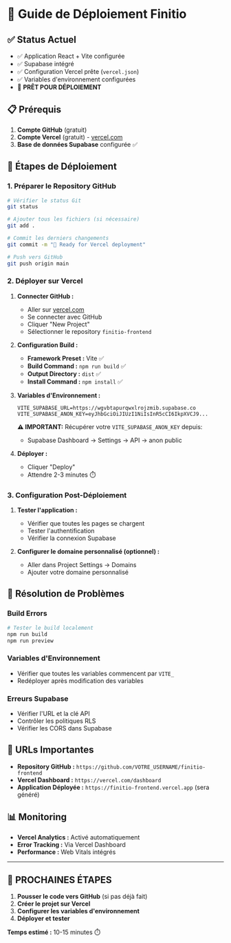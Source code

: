 # 🚀 Guide de Déploiement Finitio

## ✅ Status Actuel
- ✅ Application React + Vite configurée
- ✅ Supabase intégré
- ✅ Configuration Vercel prête (`vercel.json`)
- ✅ Variables d'environnement configurées
- 🔄 **PRÊT POUR DÉPLOIEMENT**

## 📋 Prérequis

1. **Compte GitHub** (gratuit)
2. **Compte Vercel** (gratuit) - [vercel.com](https://vercel.com)
3. **Base de données Supabase** configurée ✅

## 🔧 Étapes de Déploiement

### 1. Préparer le Repository GitHub

```bash
# Vérifier le status Git
git status

# Ajouter tous les fichiers (si nécessaire)
git add .

# Commit les derniers changements
git commit -m "🚀 Ready for Vercel deployment"

# Push vers GitHub
git push origin main
```

### 2. Déployer sur Vercel

1. **Connecter GitHub :**
   - Aller sur [vercel.com](https://vercel.com)
   - Se connecter avec GitHub
   - Cliquer "New Project"
   - Sélectionner le repository `finitio-frontend`

2. **Configuration Build :**
   - **Framework Preset :** Vite ✅
   - **Build Command :** `npm run build` ✅
   - **Output Directory :** `dist` ✅
   - **Install Command :** `npm install` ✅

3. **Variables d'Environnement :**
   ```
   VITE_SUPABASE_URL=https://wgvbtapurqwxlrojzmib.supabase.co
   VITE_SUPABASE_ANON_KEY=eyJhbGciOiJIUzI1NiIsInR5cCI6IkpXVCJ9...
   ```
   
   **⚠️ IMPORTANT:** Récupérer votre `VITE_SUPABASE_ANON_KEY` depuis:
   - Supabase Dashboard → Settings → API → anon public

4. **Déployer :**
   - Cliquer "Deploy"
   - Attendre 2-3 minutes ⏱️

### 3. Configuration Post-Déploiement

1. **Tester l'application :**
   - Vérifier que toutes les pages se chargent
   - Tester l'authentification
   - Vérifier la connexion Supabase

2. **Configurer le domaine personnalisé (optionnel) :**
   - Aller dans Project Settings → Domains
   - Ajouter votre domaine personnalisé

## 🔧 Résolution de Problèmes

### Build Errors
```bash
# Tester le build localement
npm run build
npm run preview
```

### Variables d'Environnement
- Vérifier que toutes les variables commencent par `VITE_`
- Redéployer après modification des variables

### Erreurs Supabase
- Vérifier l'URL et la clé API
- Contrôler les politiques RLS
- Vérifier les CORS dans Supabase

## 🎯 URLs Importantes

- **Repository GitHub :** `https://github.com/VOTRE_USERNAME/finitio-frontend`
- **Vercel Dashboard :** `https://vercel.com/dashboard`
- **Application Déployée :** `https://finitio-frontend.vercel.app` (sera généré)

## 📊 Monitoring

- **Vercel Analytics :** Activé automatiquement
- **Error Tracking :** Via Vercel Dashboard
- **Performance :** Web Vitals intégrés

---

## 🚀 **PROCHAINES ÉTAPES**

1. **Pousser le code vers GitHub** (si pas déjà fait)
2. **Créer le projet sur Vercel**
3. **Configurer les variables d'environnement**
4. **Déployer et tester**

**Temps estimé :** 10-15 minutes ⏱️
